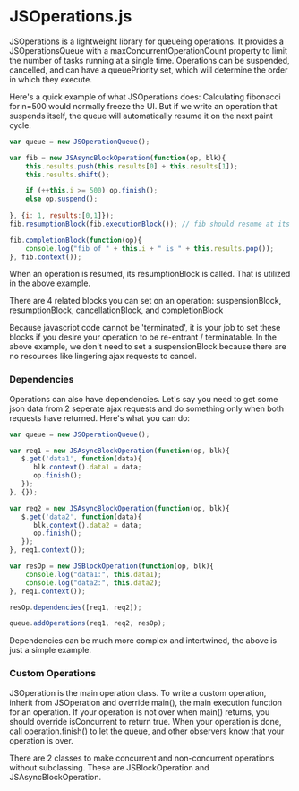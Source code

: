 JSOperations.js
==========

JSOperations is a lightweight library for queueing operations. It provides a JSOperationsQueue with a maxConcurrentOperationCount property to limit the number of tasks running at a single time.
Operations can be suspended, cancelled, and can have a queuePriority set, which will determine the order in which they execute.


Here's a quick example of what JSOperations does:
Calculating fibonacci for n=500 would normally freeze the UI. 
But if we write an operation that suspends itself, the queue will automatically resume it on the next paint cycle.


```javascript
var queue = new JSOperationQueue();

var fib = new JSAsyncBlockOperation(function(op, blk){
	this.results.push(this.results[0] + this.results[1]);
	this.results.shift();

	if (++this.i >= 500) op.finish();
	else op.suspend();
  
}, {i: 1, results:[0,1]});
fib.resumptionBlock(fib.executionBlock()); // fib should resume at its execution block

fib.completionBlock(function(op){
	console.log("fib of " + this.i + " is " + this.results.pop());
}, fib.context());
```

When an operation is resumed, its resumptionBlock is called. That is utilized in the above example.

There are 4 related blocks you can set on an operation:
suspensionBlock, resumptionBlock, cancellationBlock, and completionBlock

Because javascript code cannot be 'terminated', it is your job to set these blocks if you desire your operation to be re-entrant / terminatable.
In the above example, we don't need to set a suspensionBlock because there are no resources like lingering ajax requests to cancel.




### Dependencies

Operations can also have dependencies. 
Let's say you need to get some json data from 2 seperate ajax requests and do something only when both requests have returned.
Here's what you can do:

```javascript
var queue = new JSOperationQueue();

var req1 = new JSAsyncBlockOperation(function(op, blk){
   $.get('data1', function(data){
      blk.context().data1 = data;
      op.finish();
   });
}, {});

var req2 = new JSAsyncBlockOperation(function(op, blk){
   $.get('data2', function(data){
      blk.context().data2 = data;
      op.finish();
   });
}, req1.context());

var resOp = new JSBlockOperation(function(op, blk){
    console.log("data1:", this.data1);
    console.log("data2:", this.data2);
}, req1.context());

resOp.dependencies([req1, req2]);

queue.addOperations(req1, req2, resOp);
```

Dependencies can be much more complex and intertwined, the above is just a simple example.


### Custom Operations

JSOperation is the main operation class. To write a custom operation, inherit from JSOperation and override main(), the main execution function for an operation.
If your operation is not over when main() returns, you should override isConcurrent to return true. When your operation is done, call operation.finish() to let the queue, and other observers know that your operation is over.

There are 2 classes to make concurrent and non-concurrent operations without subclassing.
These are JSBlockOperation and JSAsyncBlockOperation.
